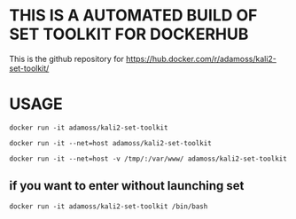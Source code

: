 # THIS IS A AUTOMATED BUILD OF SET TOOLKIT FOR DOCKERHUB 
This is the github repository for https://hub.docker.com/r/adamoss/kali2-set-toolkit/

USAGE
=========  
``` 
docker run -it adamoss/kali2-set-toolkit

docker run -it --net=host adamoss/kali2-set-toolkit

docker run -it --net=host -v /tmp/:/var/www/ adamoss/kali2-set-toolkit
```
## if you want to enter without launching set
```
docker run -it adamoss/kali2-set-toolkit /bin/bash
```
